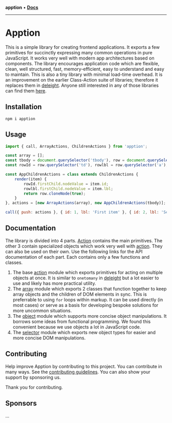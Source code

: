 **apption** • [**Docs**](modules.md)

***

# Apption

This is a simple library for creating frontend applications. It exports a few primitives for succinctly expressing many common operations in pure JavaScript. It works very well with modern app architectures based on components. The library encourages application code 
which are flexible, clean, well structured, fast, memory-efficient, easy to understand and easy to maintain. This is also a tiny library with minimal load-time overhead. It is an improvement on the earlier Class-Action suite of libraries; therefore it replaces them in [deleight](https://github.com/mksunny1/deleight). Anyone still interested in any of those libraries can find them [here](https://github.com/mksunny1/).

## Installation

`npm i apption`

## Usage

```js
import { call, ArrayActions, ChildrenActions } from 'apption';

const array = [];
const tbody = document.querySelector('tbody'), row = document.querySelector('template').content.firstElementChild;
const rowId = row.querySelector('td'), rowlbl = row.querySelector('a');

const AppChildrenActions = class extends ChildrenActions {
    render(item) {
        rowId.firstChild.nodeValue = item.id;
        rowlbl.firstChild.nodeValue = item.lbl;
        return row.cloneNode(true);
    }
}, actions = [new ArrayActions(array), new AppChildrenActions(tbody)];

call({ push: actions }, { id: 1, lbl: 'First item' }, { id: 2, lbl: 'Second item' } );

```

## Documentation

The library is divided into 4 parts. [Action](_media/README.md) contains the main primitives. The other 3 contain specialized objects which work very well with [action](_media/README.md). They can also be used on their own. Use the following links for the API documentation of each part. Each contains only a few functions and classes.
 
 1. The base [action](_media/README.md) module which exports primitives for acting on multiple objects at once. It is similar to `onetomany` in [deleight](https://github.com/mksunny1/deleight) but a lot easier to use and likely has more practical utility.
 2. The [array](_media/README-1.md) module which exports 2 classes that function together to keep array objects and the children of DOM elements in sync. This is preferrable to using `for` loops within markup. It can be used directly (in most cases) or serve as a basis for developing bespoke solutions for more uncommon situations.
 3. The [object](_media/README-2.md) module which supports more concise object manipulations. It borrows some ideas from functional programming. We found this convenient because we use objects a lot in JavaScript code.
 4. The [selector](_media/README-3.md) module which exports new object types for easier and more concise DOM manipulations.

## Contributing

Help improve Apption by contributing to this project. You can contribute in many ways. See the [contributing guidelines](_media/CONTRIBUTING.md). You can also show your support by sponsoring us.

Thank you for contributing.

## Sponsors

...
